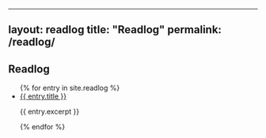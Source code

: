 <!-- readlog.md -->
---
layout: readlog
title: "Readlog"
permalink: /readlog/
---

## Readlog

<ul>
  {% for entry in site.readlog %}
    <li>
      <a href="{{ entry.url }}">{{ entry.title }}</a>
      <p>{{ entry.excerpt }}</p>
    </li>
  {% endfor %}
</ul>
